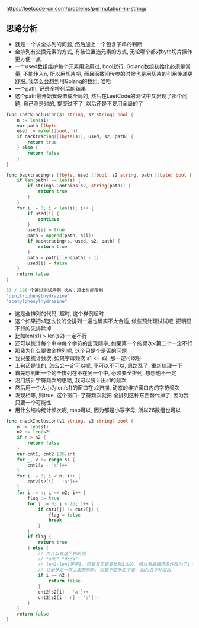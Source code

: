 https://leetcode-cn.com/problems/permutation-in-string/

## 思路分析
- 就是一个求全排列的问题, 然后加上一个包含子串的判断
- 全排列有交换元素的方式, 有按位置选元素的方式, 无论哪个都对byte切片操作更方便一点
- 一个used数组维护每个元素用没用过, bool就行, Golang数组初始化必须是常量, 不能传入n, 所以用切片吧, 而且函数间传参的时候也是用切片的引用传递更舒服, 我怎么会想到用Golang的数组, 哈哈
- 一个path, 记录全排列后的结果
- 这个path最开始我设置成全局的, 然后在LeetCode的测试中又出现了那个问题, 自己测是对的, 提交过不了, 以后还是不要用全局的了
```go
func checkInclusion(s1 string, s2 string) bool {
    n := len(s1)
    var path []byte
    used := make([]bool, n)
    if backtracing([]byte(s1), used, s2, path) {
        return true
    } else {
        return false
    }
}

func backtracing(s []byte, used []bool, s2 string, path []byte) bool {
    if len(path) == len(s) {
        if strings.Contains(s2, string(path)) {
            return true
        }
    }
    for i := 0; i < len(s); i++ {
        if used[i] {
            continue
        }
        used[i] = true
        path = append(path, s[i])
        if backtracing(s, used, s2, path) {
            return true
        }
        path = path[:len(path) - 1]
        used[i] = false
    }
    return false
}

33 / 106 个通过测试用例 状态：超出时间限制
"dinitrophenylhydrazine"
"acetylphenylhydrazine"
```
- 这是全排列的代码, 超时, 这个样例超时
- 这个如果把s1这么长的全排列一遍也确实不太合适, 做些预处理试试吧, 把明显不行的先排除掉
- 比如len(s1) > len(s2) 一定不行
- 还可以统计每个串中每个字符的出现频率, 如果第一个的频次<第二个一定不行
- 那我为什么要做全排列呢, 这个只是个是否的问题
- 我只要统计频次, 如果字母频次 s1 <= s2, 那一定可以呀
- 上句话是错的, 怎么会一定可以呢, 不可以不可以, 思路乱了, 重新梳理一下
- 首先想判断一个的全排列在不在另一个中, 必须要全排列, 想想也不一定
- 沿用统计字符频次的思路, 我可以统计出s1的频次
- 然后用一个大小为len(s1)的窗口在s2扫描, 动态的维护窗口内的字符频次
- 发现相等, 则true, 这个窗口+字符频次就把 全排列这种东西替代掉了, 因为我只要一个可能性 
- 用什么结构统计频次呢, map可以, 因为都是小写字母, 所以26数组也可以
```go
func checkInclusion(s1 string, s2 string) bool {
    n := len(s1)
    n2 := len(s2)
    if n > n2 {
        return false
    }
    var cnt1, cnt2 [26]int
    for _, v := range s1 {
        cnt1[v - 'a']++
    }
    for i := 0; i < n; i++ {
        cnt2[s2[i] - 'a']++
    }
    for i := n; i <= n2; i++ {
        flag := true
        for j := 0; j < 26; j++ {
            if cnt1[j] != cnt2[j] {
                flag = false
                break
            }
        }
        if flag {
            return true
        } else {
            // 为什么有这个判断呢
            // "adc" "dcda"
            // len2-len1等于1, 但是其实是要比较2次的, 所以我把循环条件改为了i <= n2
            // 让他多走一次上面的判断, 但是不能多走下面, 因为会下标溢出
            if i == n2 {
                return false
            }
            cnt2[s2[i] - 'a']++
            cnt2[s2[i - n] - 'a']--
        }
    }
    return false
}
```